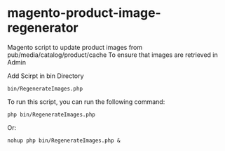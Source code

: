 # magento-product-image-regenerator
Magento script to update product images from pub/media/catalog/product/cache To ensure that images are retrieved in Admin

Add Scirpt in bin Directory 
```
bin/RegenerateImages.php
```

To run this script, you can run the following command:

```
php bin/RegenerateImages.php
```

Or: 

```
nohup php bin/RegenerateImages.php &
```
